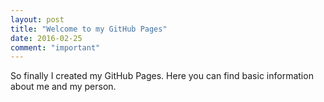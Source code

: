 ```yaml
---
layout: post
title: "Welcome to my GitHub Pages"
date: 2016-02-25
comment: "important"
---
```


So finally I created my GitHub Pages. Here you can find basic information about me and my person.
